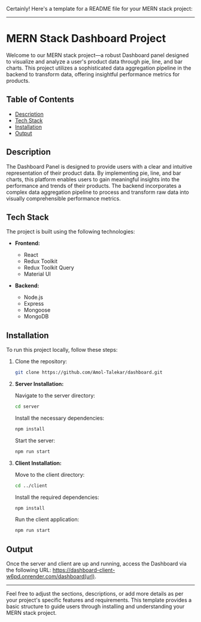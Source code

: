 Certainly! Here's a template for a README file for your MERN stack project:

---

# MERN Stack Dashboard Project

Welcome to our MERN stack project—a robust Dashboard panel designed to visualize and analyze a user's product data through pie, line, and bar charts. This project utilizes a sophisticated data aggregation pipeline in the backend to transform data, offering insightful performance metrics for products.

## Table of Contents

- [Description](#description)
- [Tech Stack](#tech-stack)
- [Installation](#installation)
- [Output](#output)

## Description

The Dashboard Panel is designed to provide users with a clear and intuitive representation of their product data. By implementing pie, line, and bar charts, this platform enables users to gain meaningful insights into the performance and trends of their products. The backend incorporates a complex data aggregation pipeline to process and transform raw data into visually comprehensible performance metrics.

## Tech Stack

The project is built using the following technologies:

- **Frontend:**

  - React
  - Redux Toolkit
  - Redux Toolkit Query
  - Material UI

- **Backend:**
  - Node.js
  - Express
  - Mongoose
  - MongoDB

## Installation

To run this project locally, follow these steps:

1. Clone the repository:

   ```bash
   git clone https://github.com/Amol-Talekar/dashboard.git
   ```

2. **Server Installation:**

   Navigate to the server directory:

   ```bash
   cd server
   ```

   Install the necessary dependencies:

   ```bash
   npm install
   ```

   Start the server:

   ```bash
   npm run start
   ```

3. **Client Installation:**

   Move to the client directory:

   ```bash
   cd ../client
   ```

   Install the required dependencies:

   ```bash
   npm install
   ```

   Run the client application:

   ```bash
   npm run start
   ```

## Output

Once the server and client are up and running, access the Dashboard via the following URL: https://dashboard-client-w6pd.onrender.com/dashboard(url).

---

Feel free to adjust the sections, descriptions, or add more details as per your project's specific features and requirements. This template provides a basic structure to guide users through installing and understanding your MERN stack project.
